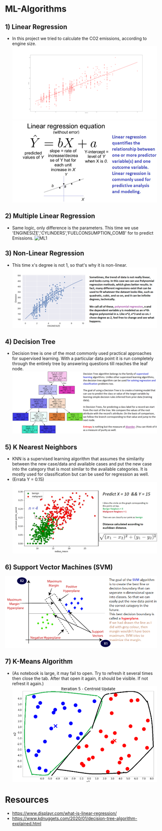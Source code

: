 # ML-Algorithms
## 1) Linear Regression
- In this project we tried to calculate the CO2 emissions, according to engine size.
![LR1](https://github.com/Frightera/ML-Algorithms/blob/master/Linear%20Regression/graphs/Engine-Emission%20Fit.png)
![LR](https://github.com/Frightera/ML-Algorithms/blob/master/Readme%20Images/simple-linear-regression-equation-624x468.jpg)

## 2) Multiple Linear Regression
- Same logic, only difference is the parameters. This time we use 'ENGINESIZE','CYLINDERS','FUELCONSUMPTION_COMB' for to predict Emissions.
![ML1](https://i.morioh.com/2020/04/14/74bd389a2f28.jpg)

## 3) Non-Linear Regression
- This time x's degree is not 1, so that's why it is non-linear. 
![NL1](https://github.com/Frightera/ML-Algorithms/blob/master/Readme%20Images/EngineSize%20Poly.png)

## 4) Decision Tree
- Decision tree is one of the most commonly used practical approaches for supervised learning. With a 
particular data point it is run completely through the entirely tree by answering questions till reaches the leaf node.
![DT](https://github.com/Frightera/ML-Algorithms/blob/master/Readme%20Images/drugtree.png)

## 5) K Nearest Neighbors
- KNN is a supervised learning algorithm that assumes the similarity between the new case/data and available cases and put the new case into the category that is most similar to the available categories. It is mostly used for classification but can be used for regression as well.
- (Errata Y = 0.15)
![KNN](https://github.com/Frightera/ML-Algorithms/blob/master/Readme%20Images/KNN%20Explained.jpg)

## 6) Support Vector Machines (SVM)
![SVM](https://github.com/Frightera/ML-Algorithms/blob/master/Readme%20Images/support-vector-machine-algorithm.png)

## 7) K-Means Algorithm
- (As notebook is large, it may fail to open. Try to refresh it several times then close the tab. After that open it again, it should be visible. If not refrest it again.)
![KM](https://github.com/Frightera/ML-Algorithms/blob/master/Readme%20Images/k%20means.png)

# Resources
* https://www.displayr.com/what-is-linear-regression/
* https://www.kdnuggets.com/2020/01/decision-tree-algorithm-explained.html
